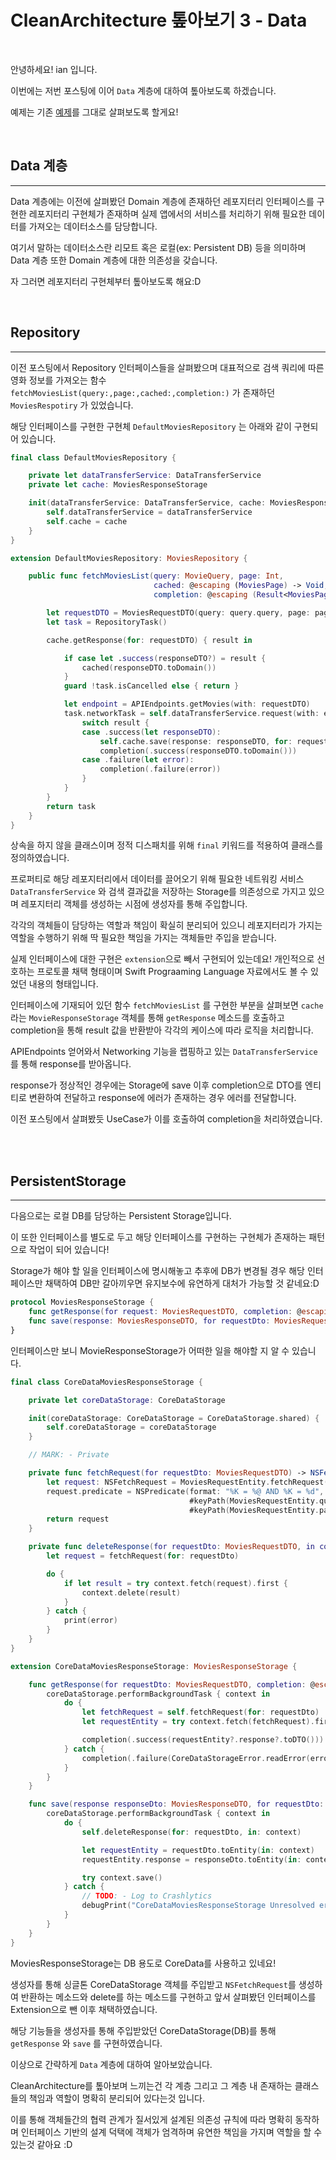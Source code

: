 # CleanArchitecture 톺아보기 3 - Data

<br>

안녕하세요! ian 입니다.

이번에는 저번 포스팅에 이어 `Data` 계층에 대하여 톺아보도록 하겠습니다.

예제는 기존 [예제](https://github.com/kudoleh/iOS-Clean-Architecture-MVVM)를 그대로 살펴보도록 할게요!

<br>

## Data 계층
---

Data 계층에는 이전에 살펴봤던 Domain 계층에 존재하던 레포지터리 인터페이스를 구현한 레포지터리 구현체가 존재하며 실제 앱에서의 서비스를 처리하기 위해 필요한 데이터를 가져오는 데이터소스를 담당합니다.

여기서 말하는 데이터소스란 리모트 혹은 로컬(ex: Persistent DB) 등을 의미하며 Data 계층 또한 Domain 계층에 대한 의존성을 갖습니다.

자 그러면 레포지터리 구현체부터 톺아보도록 해요:D

<br>

## Repository
---

이전 포스팅에서 Repository 인터페이스들을 살펴봤으며 대표적으로 검색 쿼리에 따른 영화 정보를 가져오는 함수 `fetchMoviesList(query:,page:,cached:,completion:)` 가 존재하던 `MoviesRespotiry` 가 있었습니다.

해당 인터페이스를 구현한 구현체 `DefaultMoviesRepository` 는 아래와 같이 구현되어 있습니다.

```swift
final class DefaultMoviesRepository {

    private let dataTransferService: DataTransferService
    private let cache: MoviesResponseStorage

    init(dataTransferService: DataTransferService, cache: MoviesResponseStorage) {
        self.dataTransferService = dataTransferService
        self.cache = cache
    }
}

extension DefaultMoviesRepository: MoviesRepository {

    public func fetchMoviesList(query: MovieQuery, page: Int,
                                cached: @escaping (MoviesPage) -> Void,
                                completion: @escaping (Result<MoviesPage, Error>) -> Void) -> Cancellable? {

        let requestDTO = MoviesRequestDTO(query: query.query, page: page)
        let task = RepositoryTask()

        cache.getResponse(for: requestDTO) { result in

            if case let .success(responseDTO?) = result {
                cached(responseDTO.toDomain())
            }
            guard !task.isCancelled else { return }

            let endpoint = APIEndpoints.getMovies(with: requestDTO)
            task.networkTask = self.dataTransferService.request(with: endpoint) { result in
                switch result {
                case .success(let responseDTO):
                    self.cache.save(response: responseDTO, for: requestDTO)
                    completion(.success(responseDTO.toDomain()))
                case .failure(let error):
                    completion(.failure(error))
                }
            }
        }
        return task
    }
}
```

상속을 하지 않을 클래스이며 정적 디스패치를 위해 `final` 키워드를 적용하여 클래스를 정의하였습니다.

프로퍼티로 해당 레포지터리에서 데이터를 끌어오기 위해 필요한 네트워킹 서비스 `DataTransferService` 와 검색 결과값을 저장하는 Storage를 의존성으로 가지고 있으며 레포지터리 객체를 생성하는 시점에 생성자를 통해 주입합니다.

각각의 객체들이 담당하는 역할과 책임이 확실히 분리되어 있으니 레포지터리가 가지는 역할을 수행하기 위해 딱 필요한 책임을 가지는 객체들만 주입을 받습니다.

실제 인터페이스에 대한 구현은 `extension`으로 빼서 구현되어 있는데요! 개인적으로 선호하는 프로토콜 채택 형태이며 Swift Prograaming Language 자료에서도 볼 수 있었던 내용의 형태입니다.

인터페이스에 기재되어 있던 함수 `fetchMoviesList` 를 구현한 부분을 살펴보면 `cache` 라는 `MovieResponseStorage` 객체를 통해 `getResponse` 메소드를 호출하고 completion을 통해 result 값을 반환받아 각각의 케이스에 따라 로직을 처리합니다.

APIEndpoints 얻어와서 Networking 기능을 랩핑하고 있는 `DataTransferService` 를 통해 response를 받아옵니다.

response가 정상적인 경우에는 Storage에 save 이후 completion으로 DTO를 엔티티로 변환하여 전달하고 response에 에러가 존재하는 경우 에러를 전달합니다.

이전 포스팅에서 살펴봤듯 UseCase가 이를 호출하여 completion을 처리하였습니다.

<br>

<br>

## PersistentStorage
---

다음으로는 로컬 DB를 담당하는 Persistent Storage입니다.

이 또한 인터페이스를 별도로 두고 해당 인터페이스를 구현하는 구현체가 존재하는 패턴으로 작업이 되어 있습니다!

Storage가 해야 할 일을 인터페이스에 명시해놓고 추후에 DB가 변경될 경우 해당 인터페이스만 채택하여 DB만 갈아끼우면 유지보수에 유연하게 대처가 가능할 것 같네요:D 

```swift
protocol MoviesResponseStorage {
    func getResponse(for request: MoviesRequestDTO, completion: @escaping (Result<MoviesResponseDTO?, CoreDataStorageError>) -> Void)
    func save(response: MoviesResponseDTO, for requestDto: MoviesRequestDTO)
}
```

인터페이스만 보니 MovieResponseStorage가 어떠한 일을 해야할 지 알 수 있습니다.

```swift
final class CoreDataMoviesResponseStorage {

    private let coreDataStorage: CoreDataStorage

    init(coreDataStorage: CoreDataStorage = CoreDataStorage.shared) {
        self.coreDataStorage = coreDataStorage
    }

    // MARK: - Private

    private func fetchRequest(for requestDto: MoviesRequestDTO) -> NSFetchRequest<MoviesRequestEntity> {
        let request: NSFetchRequest = MoviesRequestEntity.fetchRequest()
        request.predicate = NSPredicate(format: "%K = %@ AND %K = %d",
                                        #keyPath(MoviesRequestEntity.query), requestDto.query,
                                        #keyPath(MoviesRequestEntity.page), requestDto.page)
        return request
    }

    private func deleteResponse(for requestDto: MoviesRequestDTO, in context: NSManagedObjectContext) {
        let request = fetchRequest(for: requestDto)

        do {
            if let result = try context.fetch(request).first {
                context.delete(result)
            }
        } catch {
            print(error)
        }
    }
}

extension CoreDataMoviesResponseStorage: MoviesResponseStorage {

    func getResponse(for requestDto: MoviesRequestDTO, completion: @escaping (Result<MoviesResponseDTO?, CoreDataStorageError>) -> Void) {
        coreDataStorage.performBackgroundTask { context in
            do {
                let fetchRequest = self.fetchRequest(for: requestDto)
                let requestEntity = try context.fetch(fetchRequest).first

                completion(.success(requestEntity?.response?.toDTO()))
            } catch {
                completion(.failure(CoreDataStorageError.readError(error)))
            }
        }
    }

    func save(response responseDto: MoviesResponseDTO, for requestDto: MoviesRequestDTO) {
        coreDataStorage.performBackgroundTask { context in
            do {
                self.deleteResponse(for: requestDto, in: context)

                let requestEntity = requestDto.toEntity(in: context)
                requestEntity.response = responseDto.toEntity(in: context)

                try context.save()
            } catch {
                // TODO: - Log to Crashlytics
                debugPrint("CoreDataMoviesResponseStorage Unresolved error \(error), \((error as NSError).userInfo)")
            }
        }
    }
}
```

MoviesResponseStorage는 DB 용도로 CoreData를 사용하고 있네요!

생성자를 통해 싱글톤 CoreDataStorage 객체를 주입받고 `NSFetchRequest`를 생성하여 반환하는 메소드와 delete를 하는 메소드를 구현하고 앞서 살펴봤던 인터페이스를 Extension으로 뺀 이후 채택하였습니다.

해당 기능들을 생성자를 통해 주입받았던 CoreDataStorage(DB)를 통해  `getResponse` 와 `save` 를 구현하였습니다.

이상으로 간략하게 `Data` 계층에 대하여 알아보았습니다.

CleanArchitecture를 톺아보며 느끼는건 각 계층 그리고 그 계층 내 존재하는 클래스들의 책임과 역할이 명확히 분리되어 있다는것 입니다.

이를 통해 객체들간의 협력 관계가 질서있게 설계된 의존성 규칙에 따라 명확히 동작하며 인터페이스 기반의 설계 덕택에 객체가 엄격하며 유연한 책임을 가지며 역할을 할 수 있는것 같아요 :D